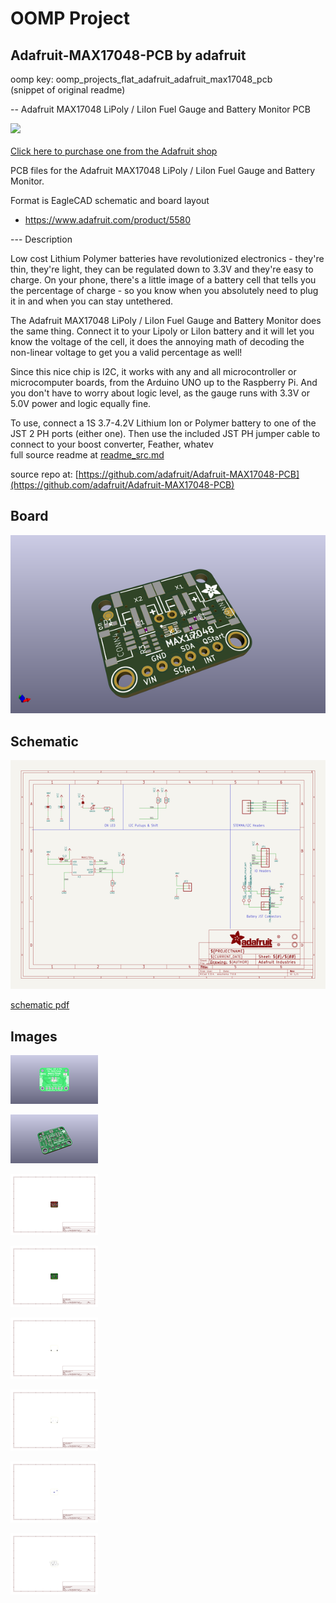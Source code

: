 # OOMP Project  
## Adafruit-MAX17048-PCB  by adafruit  
  
oomp key: oomp_projects_flat_adafruit_adafruit_max17048_pcb  
(snippet of original readme)  
  
-- Adafruit MAX17048 LiPoly / LiIon Fuel Gauge and Battery Monitor PCB  
  
<a href="http://www.adafruit.com/products/5580"><img src="assets/5580.jpg?raw=true" width="500px"><br/>  
Click here to purchase one from the Adafruit shop</a>  
  
PCB files for the Adafruit MAX17048 LiPoly / LiIon Fuel Gauge and Battery Monitor.   
  
Format is EagleCAD schematic and board layout  
* https://www.adafruit.com/product/5580  
  
--- Description  
  
Low cost Lithium Polymer batteries have revolutionized electronics - they're thin, they're light, they can be regulated down to 3.3V and they're easy to charge. On your phone, there's a little image of a battery cell that tells you the percentage of charge - so you know when you absolutely need to plug it in and when you can stay untethered.  
  
The Adafruit MAX17048 LiPoly / LiIon Fuel Gauge and Battery Monitor does the same thing. Connect it to your Lipoly or LiIon battery and it will let you know the voltage of the cell, it does the annoying math of decoding the non-linear voltage to get you a valid percentage as well!  
  
Since this nice chip is I2C, it works with any and all microcontroller or microcomputer boards, from the Arduino UNO up to the Raspberry Pi. And you don't have to worry about logic level, as the gauge runs with 3.3V or 5.0V power and logic equally fine.  
  
To use, connect a 1S 3.7-4.2V Lithium Ion or Polymer battery to one of the JST 2 PH ports (either one). Then use the included JST PH jumper cable to connect to your boost converter, Feather, whatev  
  full source readme at [readme_src.md](readme_src.md)  
  
source repo at: [https://github.com/adafruit/Adafruit-MAX17048-PCB](https://github.com/adafruit/Adafruit-MAX17048-PCB)  
## Board  
  
[![working_3d.png](working_3d_600.png)](working_3d.png)  
## Schematic  
  
[![working_schematic.png](working_schematic_600.png)](working_schematic.png)  
  
[schematic pdf](working_schematic.pdf)  
## Images  
  
[![working_3D_bottom.png](working_3D_bottom_140.png)](working_3D_bottom.png)  
  
[![working_3D_top.png](working_3D_top_140.png)](working_3D_top.png)  
  
[![working_assembly_page_01.png](working_assembly_page_01_140.png)](working_assembly_page_01.png)  
  
[![working_assembly_page_02.png](working_assembly_page_02_140.png)](working_assembly_page_02.png)  
  
[![working_assembly_page_03.png](working_assembly_page_03_140.png)](working_assembly_page_03.png)  
  
[![working_assembly_page_04.png](working_assembly_page_04_140.png)](working_assembly_page_04.png)  
  
[![working_assembly_page_05.png](working_assembly_page_05_140.png)](working_assembly_page_05.png)  
  
[![working_assembly_page_06.png](working_assembly_page_06_140.png)](working_assembly_page_06.png)  

